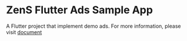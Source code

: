# ZenS Flutter Ads Sample App

A Flutter project that implement demo ads.
For more information, please visit [document](https://automatic-blackbird-d22.notion.site/EasyAd-Documentation-Flutter-58a5c35e1497452e8c9eeeef22928fe5?pvs=74)
